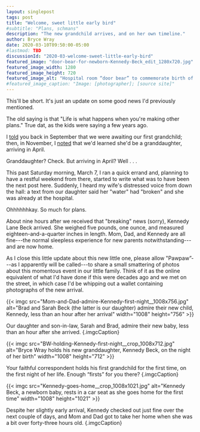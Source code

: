 ```yaml
---
layout: singlepost
tags: post
title: "Welcome, sweet little early bird"
#subtitle: "Plans, schmans"
description: "The new grandchild arrives, and on her own timeline."
author: Bryce Wray
date: 2020-03-10T09:50:00-05:00
#lastmod: TBD
discussionId: "2020-03-welcome-sweet-little-early-bird"
featured_image: "door-bear-for-newborn-Kennedy-Beck_edit_1280x720.jpg"
featured_image_width: 1280
featured_image_height: 720
featured_image_alt: "Hospital room “door bear” to commemorate birth of Kennedy Beck"
#featured_image_caption: "Image: [photographer]; [source site]"
---
```


This'll be short. It's just an update on some good news I'd previously mentioned.

The old saying is that "Life is what happens when you're making other plans." True dat, as the kids were saying a few years ago.

I [told](/posts/2019/09/now-im-sixty-four/) you back in September that we were awaiting our first grandchild; then, in November, I [noted](/posts/2019/11/mixed-nuts-2019-11/) that we'd learned she'd be a granddaughter, arriving in April.

Granddaughter? Check. But arriving in April? Well&nbsp;.&nbsp;.&nbsp;.

This past Saturday morning, March 7, I ran a quick errand and, planning to have a restful weekend from there, started to write what was to have been the next post here. Suddenly, I heard my wife's distressed voice from down the hall: a text from our daughter said her "water" had "broken" and she was already at the hospital.

Ohhhhhhkay. So much for plans.

About nine hours after we received that "breaking" news (sorry), Kennedy Lane Beck arrived. She weighed five pounds, one ounce, and measured eighteen-and-a-quarter inches in length. Mom, Dad, and Kennedy are all fine---the normal sleepless experience for new parents notwithstanding---and are now home.

As I close this little update about this new little one, please allow "Pawpaw”---as I apparently will be called---to share a small smattering of photos about this momentous event in our little family. Think of it as the online equivalent of what I'd have done if this were decades ago and we met on the street, in which case I'd be whipping out a wallet containing photographs of the new arrival.

{{< imgc src="Mom-and-Dad-admire-Kennedy-first-night__1008x756.jpg" alt="Brad and Sarah Beck (the latter is our daughter) admire their new child, Kennedy, less than an hour after her arrival" width="1008" height="756" >}}

Our daughter and son-in-law, Sarah and Brad, admire their new baby, less than an hour after&nbsp;she&nbsp;arrived.
{.imgcCaption}

{{< imgc src="BW-holding-Kennedy-first-night__crop_1008x712.jpg" alt="Bryce Wray holds his new granddaughter, Kennedy Beck, on the night of her birth" width="1008" height="712" >}}

Your faithful correspondent holds his first grandchild for the first time, on the first night of her&nbsp;life. Enough&nbsp;“firsts” for&nbsp;you&nbsp;there?
{.imgcCaption}

{{< imgc src="Kennedy-goes-home__crop_1008x1021.jpg" alt="Kennedy Beck, a newborn baby, rests in a car seat as she goes home for the first time" width="1008" height="1021" >}}

Despite her slightly early arrival, Kennedy checked out just fine over the next couple of days, and Mom and Dad got to take her home when she was a bit over <span class='nobrk'>forty-three hours old.</span>
{.imgcCaption}
